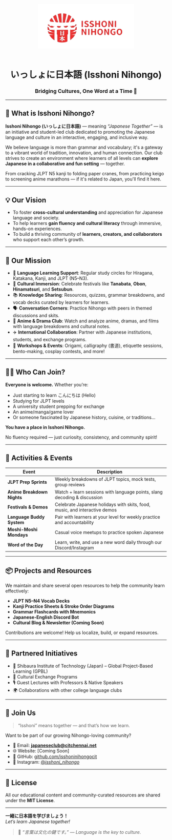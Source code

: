 <div align="center">
  <a href="https://github.com/isshoni-nihongo">
    <img src="/assets/ingo.png" width="300" alt="Isshoni Nihongo Logo"/>
  </a>
  <br/><br/>
  <h1>いっしょに日本語 (Isshoni Nihongo)</h1>
  <h3>Bridging Cultures, One Word at a Time 🌸</h3>
</div>

---

## 🌟 What is Isshoni Nihongo?

**Isshoni Nihongo (いっしょに日本語)** — meaning *“Japanese Together”* — is an initiative and student-led club dedicated to promoting the Japanese language and culture in an interactive, engaging, and inclusive way.  

We believe language is more than grammar and vocabulary; it's a gateway to a vibrant world of tradition, innovation, and human connection. Our club strives to create an environment where learners of all levels can **explore Japanese in a collaborative and fun setting** — together.

From cracking JLPT N5 kanji to folding paper cranes, from practicing keigo to screening anime marathons — if it's related to Japan, you'll find it here.

---

## 💡 Our Vision

- To foster **cross-cultural understanding** and appreciation for Japanese language and society.
- To help learners **gain fluency and cultural literacy** through immersive, hands-on experiences.
- To build a thriving community of **learners, creators, and collaborators** who support each other’s growth.

---

## 🎯 Our Mission

- 🌸 **Language Learning Support**: Regular study circles for Hiragana, Katakana, Kanji, and JLPT (N5–N3).
- 🎌 **Cultural Immersion**: Celebrate festivals like **Tanabata**, **Obon**, **Hinamatsuri**, and **Setsubun**.
- 📚 **Knowledge Sharing**: Resources, quizzes, grammar breakdowns, and vocab decks curated by learners for learners.
- 🗣️ **Conversation Corners**: Practice Nihongo with peers in themed discussions and skits.
- 🧠 **Anime & Drama Club**: Watch and analyze anime, dramas, and films with language breakdowns and cultural notes.
- ✈️ **International Collaboration**: Partner with Japanese institutions, students, and exchange programs.
- 🧧 **Workshops & Events**: Origami, calligraphy (書道), etiquette sessions, bento-making, cosplay contests, and more!

---

## 🧑‍🎓 Who Can Join?

**Everyone is welcome.** Whether you’re:
- Just starting to learn こんにちは (Hello)
- Studying for JLPT levels
- A university student prepping for exchange
- An anime/manga/game lover
- Or someone fascinated by Japanese history, cuisine, or traditions...

**You have a place in Isshoni Nihongo.**

No fluency required — just curiosity, consistency, and community spirit!

---


## 🎉 Activities & Events

| Event                      | Description                                                                 |
|---------------------------|-----------------------------------------------------------------------------|
| **JLPT Prep Sprints**     | Weekly breakdowns of JLPT topics, mock tests, group reviews                 |
| **Anime Breakdown Nights**| Watch + learn sessions with language points, slang decoding & discussion    |
| **Festivals & Demos**     | Celebrate Japanese holidays with skits, food, music, and interactive demos |
| **Language Buddy System** | Pair with learners at your level for weekly practice and accountability     |
| **Moshi-Moshi Mondays**   | Casual voice meetups to practice spoken Japanese                           |
| **Word of the Day**       | Learn, write, and use a new word daily through our Discord/Instagram       |

---

## 📦 Projects and Resources

We maintain and share several open resources to help the community learn effectively:

- **JLPT N5–N4 Vocab Decks**
- **Kanji Practice Sheets & Stroke Order Diagrams**
- **Grammar Flashcards with Mnemonics**
- **Japanese-English Discord Bot**
- **Cultural Blog & Newsletter (Coming Soon)**

Contributions are welcome! Help us localize, build, or expand resources.

---

## 🤝 Partnered Initiatives

- 🤝 Shibaura Institute of Technology (Japan) – Global Project-Based Learning (GPBL)
- 🎌 Cultural Exchange Programs
- 🎙️ Guest Lectures with Professors & Native Speakers
- 🌍 Collaborations with other college language clubs

---

## 📣 Join Us

> “Isshoni” means together — and that’s how we learn.

Want to be part of our growing Nihongo-loving community?

- 📧 Email: **japaneseclub@citchennai.net**
- 🌐 Website: [Coming Soon]
- 🐙 GitHub: [github.com/isshoninihongocit](https://github.com/isshoninihongocit)
- 📸 Instagram: [@_isshoni_nihongo_](https://www.instagram.com/_isshoni_nihongo_?igsh=MmE2bWZ5eXJvOWs0) 

---

## 📜 License

All our educational content and community-curated resources are shared under the **MIT License**.

---

**一緒に日本語を学びましょう！**  
*Let’s learn Japanese together!*

> 💬 *“言葉は文化の鍵です。”* — *Language is the key to culture.*

